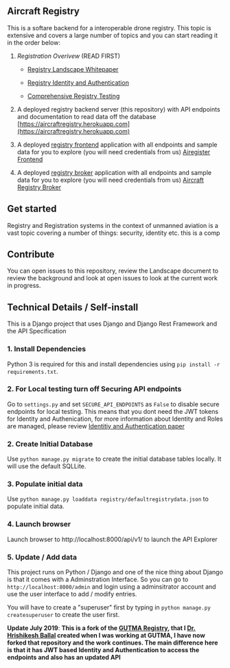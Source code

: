 ## Aircraft Registry

This is a softare backend for a interoperable drone registry. This topic is extensive and covers a large number of topics and you can start reading it in the order below:

1. *Registration Overivew* (READ FIRST)
   - [Registry Landscape Whitepaper](https://github.com/openskies-sh/aircraftregistry/blob/master/documents/registration-white-paper.md)
  
   - [Registry Identity and Authentication](https://github.com/openskies-sh/aircraftregistry/blob/master/documents/registration-identity-authentication.md)
  
   - [Comprehensive Registry Testing](https://github.com/openskies-sh/aircraftregistry/blob/master/documents/registry-testing.md)

2. A deployed registry backend server (this repository) with API endpoints and documentation to read data off the database [https://aircraftregistry.herokuapp.com](https://aircraftregistry.herokuapp.com)

3. A deployed [registry frontend](https://github.com/openskies-sh/aircraft-registry-spa) application with all endpoints and sample data for you to explore (you will need credentials from us) [Airegister Frontend](https://airegister.herokuapp.com/)
  
4. A deployed [registry broker](https://github.com/openskies-sh/aircraftregistry-broker) application with all endpoints and sample data for you to explore (you will need credentials from us) [Aircraft Registry Broker](https://aircraftregistry-broker.herokuapp.com/)

## Get started

Registry and Registration systems in the context of unmanned aviation is a vast topic covering a number of things: security, identity etc. this is a comp

## Contribute

You can open issues to this repository, review the Landscape document to review the background and look at open issues to look at the current work in progress.

## Technical Details  / Self-install

This is a Django project that uses Django and Django Rest Framework and the API Specification

### 1. Install Dependencies

Python 3 is required for this and install dependencies using `pip install -r requirements.txt`.

### 2. For Local testing turn off Securing API endpoints

Go to `settings.py` and set `SECURE_API_ENDPOINTS` as `False` to disable secure endpoints for local testing. This means that you dont need the JWT tokens for Identity and Authenication, for more information about Identity and Roles are managed, please review [Identitiy and Authentication paper](https://github.com/openskies-sh/aircraftregistry/blob/master/documents/registration-identity-authentication.md) 

### 2. Create Initial Database

Use `python manage.py migrate` to create the initial database tables locally. It will use the default SQLLite.

### 3. Populate initial data

Use `python manage.py loaddata registry/defaultregistrydata.json` to populate initial data.

### 4. Launch browser 
Launch browser to http://localhost:8000/api/v1/ to launch the API Explorer

### 5. Update / Add data
This project runs on Python / Django and one of the nice thing about Django is that it comes with a Adminstration Interface. So you can go to `http://localhost:8000/admin` and login using a adminsitrator account and use the user interface to add / modify entries. 

You will have to create a "superuser" first by typing in `python manage.py createsuperuser` to create the user first. 

**Update July 2019**: **This is a fork of the [GUTMA Registry](https://github.com/gutma-org/droneregistry), that I [Dr. Hrishikesh Ballal](https://www.hrishikeshballal.net) created when I was working at GUTMA, I have now forked that repository and the work continues. The main difference here is that it has JWT based Identity and Authentication to access the endpoints and also has an updated API**